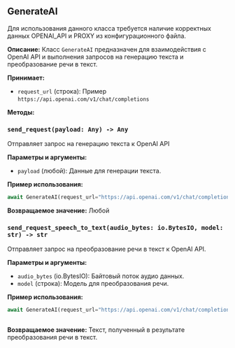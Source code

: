 ## GenerateAI

Для использования данного класса требуется наличие корректных данных OPENAI_API и PROXY из конфигурационного файла.


**Описание:** Класс `GenerateAI` предназначен для взаимодействия с OpenAI API и выполнения запросов на генерацию текста и преобразование речи в текст.

**Принимает:**
- `request_url` (строка): Пример `https://api.openai.com/v1/chat/completions`

**Методы:**
### `send_request(payload: Any) -> Any`
Отправляет запрос на генерацию текста к OpenAI API

**Параметры и аргументы:**
- `payload` (любой): Данные для генерации текста.

**Пример использования:**

```python
await GenerateAI(request_url="https://api.openai.com/v1/chat/completions").request_gpt(payload={"prompt": "Hello"})
```
**Возвращаемое значение:** Любой


### `send_request_speech_to_text(audio_bytes: io.BytesIO, model: str) -> str` 
Отправляет запрос на преобразование речи в текст к OpenAI API.

**Параметры и аргументы:** 
- `audio_bytes` (io.BytesIO): Байтовый поток аудио данных.
- `model` (строка): Модель для преобразования речи.

**Пример использования:**

```python
await GenerateAI(request_url="https://api.openai.com/v1/chat/completions").generator.send_form(audio_bytes=audio_data,
                                                                                               model="model")
```
**Возвращаемое значение:** Текст, полученный в результате преобразования речи в текст.

